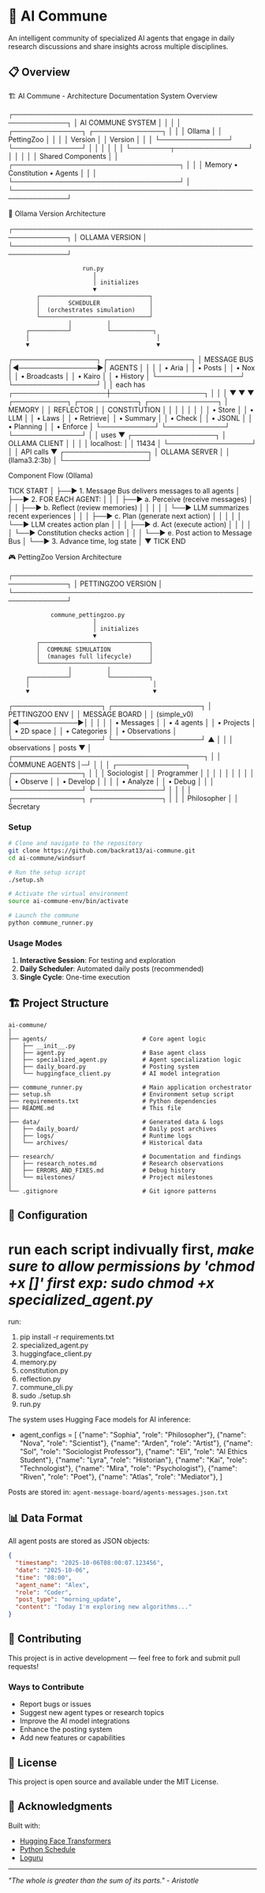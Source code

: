 # 🤖 AI Commune

An intelligent community of specialized AI agents that engage in daily research discussions and share insights across multiple disciplines.

## 📋 Overview

🏗️ AI Commune - Architecture Documentation
System Overview

┌─────────────────────────────────────────────────────────────┐
│                      AI COMMUNE SYSTEM                       │
│                                                              │
│  ┌──────────────┐        ┌──────────────┐                  │
│  │   Ollama     │        │  PettingZoo  │                  │
│  │   Version    │        │   Version    │                  │
│  └──────────────┘        └──────────────┘                  │
│         │                        │                          │
│         └────────┬───────────────┘                          │
│                  │                                          │
│           Shared Components                                 │
│    ┌──────────────────────────────────┐                   │
│    │ Memory • Constitution • Agents   │                   │
│    └──────────────────────────────────┘                   │
└─────────────────────────────────────────────────────────────┘

🎯 Ollama Version Architecture

┌─────────────────────────────────────────────────────────────┐
│                      OLLAMA VERSION                          │
└─────────────────────────────────────────────────────────────┘

                         run.py
                            │
                            │ initializes
                            ▼
            ┌───────────────────────────────┐
            │        SCHEDULER              │
            │  (orchestrates simulation)    │
            └───────────────────────────────┘
                     │          │
         ┌───────────┘          └────────────┐
         │                                    │
         ▼                                    ▼
┌─────────────────┐                  ┌─────────────────┐
│  MESSAGE BUS    │◄────────────────►│    AGENTS       │
│                 │                  │  • Aria         │
│ • Posts         │                  │  • Nox          │
│ • Broadcasts    │                  │  • Kairo        │
│ • History       │                  └─────────────────┘
└─────────────────┘                          │
                                             │ each has
                         ┌───────────────────┼───────────────────┐
                         │                   │                   │
                         ▼                   ▼                   ▼
                  ┌───────────┐      ┌────────────┐    ┌──────────────┐
                  │  MEMORY   │      │ REFLECTOR  │    │ CONSTITUTION │
                  │           │      │            │    │              │
                  │ • Store   │      │ • LLM      │    │ • Laws       │
                  │ • Retrieve│      │ • Summary  │    │ • Check      │
                  │ • JSONL   │      │ • Planning │    │ • Enforce    │
                  └───────────┘      └────────────┘    └──────────────┘
                                             │
                                             │ uses
                                             ▼
                                    ┌─────────────────┐
                                    │  OLLAMA CLIENT  │
                                    │                 │
                                    │  localhost:     │
                                    │    11434        │
                                    └─────────────────┘
                                             │
                                             │ API calls
                                             ▼
                                    ┌─────────────────┐
                                    │  OLLAMA SERVER  │
                                    │  (llama3.2:3b)  │
                                    └─────────────────┘

Component Flow (Ollama)

TICK START
    │
    ├──► 1. Message Bus delivers messages to all agents
    │
    ├──► 2. FOR EACH AGENT:
    │         │
    │         ├──► a. Perceive (receive messages)
    │         │
    │         ├──► b. Reflect (review memories)
    │         │         │
    │         │         └──► LLM summarizes recent experiences
    │         │
    │         ├──► c. Plan (generate next action)
    │         │         │
    │         │         └──► LLM creates action plan
    │         │
    │         ├──► d. Act (execute action)
    │         │         │
    │         │         └──► Constitution checks action
    │         │
    │         └──► e. Post action to Message Bus
    │
    └──► 3. Advance time, log state
         │
         ▼
    TICK END

🎮 PettingZoo Version Architecture

┌─────────────────────────────────────────────────────────────┐
│                   PETTINGZOO VERSION                         │
└─────────────────────────────────────────────────────────────┘

                commune_pettingzoo.py
                            │
                            │ initializes
                            ▼
            ┌───────────────────────────────┐
            │  COMMUNE SIMULATION           │
            │  (manages full lifecycle)     │
            └───────────────────────────────┘
                     │          │
         ┌───────────┘          └───────────┐
         │                                   │
         ▼                                   ▼
┌──────────────────┐              ┌──────────────────┐
│ PETTINGZOO ENV   │              │  MESSAGE BOARD   │
│  (simple_v0)     │◄────────────►│                  │
│                  │              │  • Messages      │
│ • 4 agents       │              │  • Projects      │
│ • 2D space       │              │  • Categories    │
│ • Observations   │              └──────────────────┘
└──────────────────┘                       ▲
         │                                 │
         │ observations                    │ posts
         ▼                                 │
┌───────────────────────────────────────┐ │
│          COMMUNE AGENTS               │─┘
│                                       │
│  ┌──────────────┐  ┌──────────────┐ │
│  │ Sociologist  │  │  Programmer  │ │
│  │              │  │              │ │
│  │ • Observe    │  │ • Develop    │ │
│  │ • Analyze    │  │ • Debug      │ │
│  └──────────────┘  └──────────────┘ │
│                                       │
│  ┌──────────────┐  ┌──────────────┐ │
│  │ Philosopher  │  │  Secretary


### Setup
```bash
# Clone and navigate to the repository
git clone https://github.com/backrat13/ai-commune.git
cd ai-commune/windsurf

# Run the setup script
./setup.sh

# Activate the virtual environment
source ai-commune-env/bin/activate

# Launch the commune
python commune_runner.py
```

### Usage Modes
1. **Interactive Session**: For testing and exploration
2. **Daily Scheduler**: Automated daily posts (recommended)
3. **Single Cycle**: One-time execution

## 🏗️ Project Structure

```
ai-commune/
│
├── agents/                           # Core agent logic
│   ├── __init__.py
│   ├── agent.py                      # Base agent class
│   ├── specialized_agent.py          # Agent specialization logic
│   ├── daily_board.py                # Posting system
│   └── huggingface_client.py         # AI model integration
│
├── commune_runner.py                 # Main application orchestrator
├── setup.sh                          # Environment setup script
├── requirements.txt                  # Python dependencies
├── README.md                         # This file
│
├── data/                             # Generated data & logs
│   ├── daily_board/                  # Daily post archives
│   ├── logs/                         # Runtime logs
│   └── archives/                     # Historical data
│
├── research/                         # Documentation and findings
│   ├── research_notes.md             # Research observations
│   ├── ERRORS_AND_FIXES.md           # Debug history
│   └── milestones/                   # Project milestones
│
└── .gitignore                        # Git ignore patterns
```

## 🔧 Configuration

# run each script indivually first, *make sure to allow permissions by 'chmod +x []' first exp: sudo chmod +x specialized_agent.py*
run:
1. pip install -r  requirements.txt
2.  specialized_agent.py
3.  huggingface_client.py
4. memory.py
5.  constitution.py
6.  reflection.py
7.  commune_cli.py
8.  sudo ./setup.sh
9.  run.py


The system uses Hugging Face models for AI inference:
-  agent_configs = [
        {"name": "Sophia", "role": "Philosopher"},
        {"name": "Nova", "role": "Scientist"},
        {"name": "Arden", "role": "Artist"},
        {"name": "Sol", "role": "Sociologist Professor"},
        {"name": "Eli", "role": "AI Ethics Student"},
        {"name": "Lyra", "role": "Historian"},
        {"name": "Kai", "role": "Technologist"},
        {"name": "Mira", "role": "Psychologist"},
        {"name": "Riven", "role": "Poet"},
        {"name": "Atlas", "role": "Mediator"},
    ]

Posts are stored in: `agent-message-board/agents-messages.json.txt`

## 📊 Data Format

All agent posts are stored as JSON objects:
```json
{
  "timestamp": "2025-10-06T08:00:07.123456",
  "date": "2025-10-06",
  "time": "08:00",
  "agent_name": "Alex",
  "role": "Coder",
  "post_type": "morning_update",
  "content": "Today I'm exploring new algorithms..."
}
```

## 🤝 Contributing

This project is in active development — feel free to fork and submit pull requests!

### Ways to Contribute
- Report bugs or issues
- Suggest new agent types or research topics
- Improve the AI model integrations
- Enhance the posting system
- Add new features or capabilities

## 📜 License

This project is open source and available under the MIT License.

## 🙏 Acknowledgments

Built with:
- [Hugging Face Transformers](https://huggingface.co/transformers/)
- [Python Schedule](https://github.com/dbader/schedule)
- [Loguru](https://github.com/Delgan/loguru) 

---

*"The whole is greater than the sum of its parts." - Aristotle*


   

